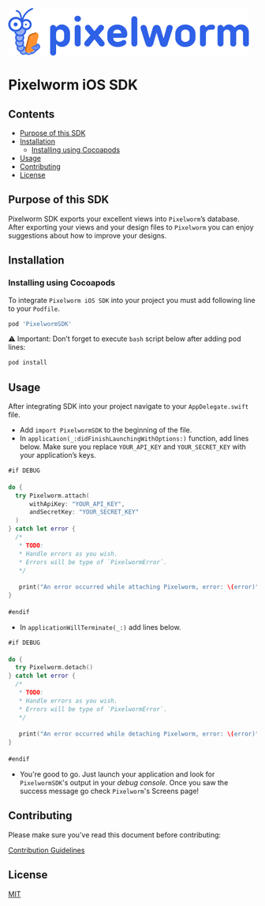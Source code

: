 ![Pixelworm Logo](https://raw.githubusercontent.com/Pixelworm/pixelworm-ios-sdk/master/pixelworm.png)

# Pixelworm iOS SDK

## Contents
- [Purpose of this SDK](#purpose-of-this-sdk)
- [Installation](#installation)
  - [Installing using Cocoapods](#installing-using-cocoapods)
- [Usage](#usage)
- [Contributing](#contributing)
- [License](#license)

## Purpose of this SDK
Pixelworm SDK exports your excellent views into `Pixelworm`’s database.
After exporting your views and your design files to `Pixelworm` you can enjoy suggestions
about how to improve your designs.

## Installation

### Installing using Cocoapods
To integrate `Pixelworm iOS SDK` into your project you must add following line to your
`Podfile`.

```ruby
pod 'PixelwormSDK'
```

⚠️ Important: Don’t forget to execute `bash` script below after adding pod lines:

```bash
pod install
```

## Usage
After integrating SDK into your project navigate to your `AppDelegate.swift` file.
- Add `import PixelwormSDK` to the beginning of the file.
- In `application(_:didFinishLaunchingWithOptions:)` function, add lines below.
Make sure you replace `YOUR_API_KEY` and `YOUR_SECRET_KEY` with your application’s
keys.

```swift
#if DEBUG

do {
  try Pixelworm.attach(
      withApiKey: "YOUR_API_KEY",
      andSecretKey: "YOUR_SECRET_KEY"
  )
} catch let error {
  /*
   * TODO:
   * Handle errors as you wish.
   * Errors will be type of `PixelwormError`.
   */
   
   print("An error occurred while attaching Pixelworm, error: \(error)")
}

#endif
```

- In `applicationWillTerminate(_:)` add lines below.

```swift
#if DEBUG

do {
  try Pixelworm.detach()
} catch let error {
  /*
   * TODO:
   * Handle errors as you wish.
   * Errors will be type of `PixelwormError`.
   */
   
   print("An error occurred while detaching Pixelworm, error: \(error)")
}

#endif
```

- You're good to go. Just launch your application and look for `PixelwormSDK`'s output in
your *debug console*. Once you saw the success message go check `Pixelworm`'s
Screens page!

## Contributing

Please make sure you've read this document before contributing:

[Contribution Guidelines](CONTRIBUTING.md)

## License

[MIT](LICENSE)
